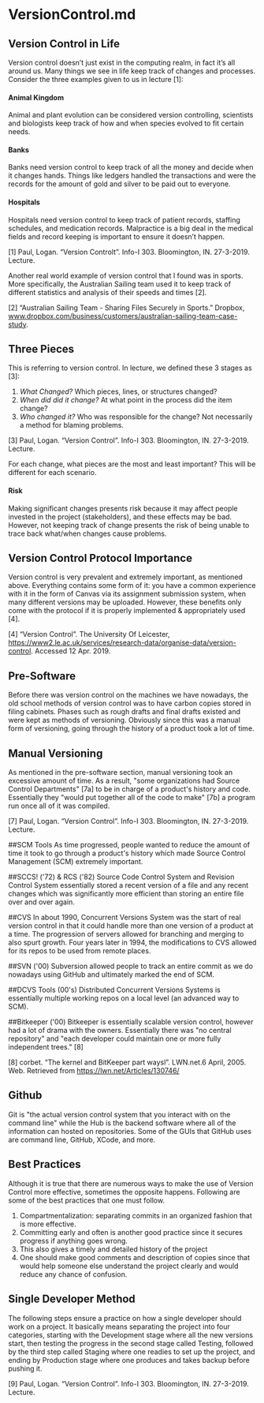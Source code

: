 # VersionControl.md

## Version Control in Life
Version control doesn’t just exist in the computing realm, in fact it’s all around us. Many things we see in 
 life keep track of changes and processes. Consider the three examples given to us in lecture [1]:

#### Animal Kingdom
Animal and plant evolution can be considered version controlling, scientists and biologists keep track 
of how and when species evolved to fit certain needs.

#### Banks
Banks need version control to keep track of all the money and decide when it changes hands. Things like 
ledgers handled the transactions and were the records for the amount of gold and silver to be paid out 
to everyone.

#### Hospitals
Hospitals need version control to keep track of patient records, staffing schedules, and medication 
records. Malpractice is a big deal in the medical fields and record keeping is important to ensure it 
doesn’t happen.

[1] Paul, Logan. “Version Controlt”. Info-I 303. Bloomington, IN. 27-3-2019. Lecture.

Another real world example of version control that I found was in sports. More specifically, the 
Australian Sailing team used it to keep track of different statistics and analysis of their speeds 
and times [2].

[2] “Australian Sailing Team - Sharing Files Securely in Sports.” Dropbox, 
www.dropbox.com/business/customers/australian-sailing-team-case-study.

## Three Pieces
This is referring to version control. In lecture, we defined these 3 stages as [3]:
1. _What Changed?_
    Which pieces, lines, or structures changed?
2. _When did did it change?_
    At what point in the process did the item change?
3. _Who changed it?_
Who was responsible for the change? Not necessarily a method for blaming problems. 

[3] Paul, Logan. “Version Control”. Info-I 303. Bloomington, IN. 27-3-2019. Lecture.

For each change, what pieces are the most and least important? This will be different for each 
scenario. 

#### Risk

Making significant changes presents risk because it may affect people invested in the project 
(stakeholders), and these effects may be bad. However, not keeping track of change presents 
the risk of being unable to trace back what/when changes cause problems. 

## Version Control Protocol Importance

Version control is very prevalent and extremely important, as mentioned above. Everything 
contains some form of it: you have a common experience with it in the form of Canvas via its 
assignment submission system, when many different versions may be uploaded. However, these 
benefits only come with the protocol if it is properly implemented & appropriately used [4].

[4] “Version Control”. The University Of Leicester,
https://www2.le.ac.uk/services/research-data/organise-data/version-control. Accessed 12 Apr. 
2019.







## Pre-Software
Before there was version control on the machines we have nowadays, the old school methods of version control was to have carbon copies stored in filing cabinets. Phases such as rough drafts and final drafts existed and were kept as methods of versioning. Obviously since this was a manual form of versioning, going through the history of a product took a lot of time.

## Manual Versioning
As mentioned in the pre-software section, manual versioning took an excessive amount of time. As a result, "some organizations had Source Control Departments" [7a] to be in charge of a product's history and code. Essentially they "would put together all of the code to make" [7b] a program run once all of it was compiled.

[7] Paul, Logan. “Version Control”. Info-I 303. Bloomington, IN. 27-3-2019. Lecture.

##SCM Tools
As time progressed, people wanted to reduce the amount of time it took to go through a product's history which made Source Control Management (SCM) extremely important.

##SCCS! ('72) & RCS ('82)
Source Code Control System and Revision Control System essentially stored a recent version of a file and any recent changes which was significantly more efficient than storing an entire file over and over again.

##CVS
In about 1990, Concurrent Versions System was the start of real version control in that it could handle more than one version of a product at a time. The progression of servers allowed for branching and merging to also spurt growth. Four years later in 1994, the modifications to CVS allowed for its repos to be used from remote places. 

##SVN ('00)
Subversion allowed people to track an entire commit as we do nowadays using GitHub and ultimately marked the end of SCM.

##DCVS Tools (00's)
Distributed Concurrent Versions Systems is essentially multiple working repos on a local level (an advanced way to SCM).

##Bitkeeper ('00)
Bitkeeper is essentially scalable version control, however had a lot of drama with the owners. Essentially there was "no central repository" and "each developer could maintain one or more fully independent trees." [8]

[8] corbet. “The kernel and BitKeeper part waysl”. LWN.net.6 April, 2005. Web. Retrieved from https://lwn.net/Articles/130746/

## Github
Git is "the actual version control system that you interact with on the command line" while the Hub is the backend software where all of the information can hosted on repositories. Some of the GUIs that GitHub uses are command line, GitHub, XCode, and more.

## Best Practices
Although it is true that there are numerous ways to make the use of Version Control more effective, sometimes the opposite happens. Following are some of the best practices that one must follow.

1. Compartmentalization: separating commits in an organized fashion that is more effective.
2. Committing early and often is another good practice since it secures progress if anything goes wrong.
3. This also gives a timely and detailed history of the project
4. One should make good comments and description of copies since that would help someone else understand the project clearly and would reduce any chance of confusion.

## Single Developer Method
The following steps ensure a practice on how a single developer should work on a project. It basically means separating the project into four categories, starting with the Development stage where all the new versions start, then testing the progress in the second stage called Testing, followed by the third step called Staging where one readies to set up the project, and ending by Production stage where one produces and takes backup before pushing it.

[9] Paul, Logan. “Version Control”. Info-I 303. Bloomington, IN. 27-3-2019. Lecture.

